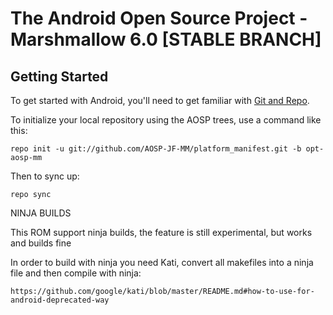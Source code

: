 The Android Open Source Project - Marshmallow 6.0 [STABLE BRANCH]
===========


Getting Started
---------------

To get started with Android, you'll need to get familiar with [Git and Repo](http://source.android.com/source/using-repo.html).

To initialize your local repository using the AOSP trees, use a command like this:

    repo init -u git://github.com/AOSP-JF-MM/platform_manifest.git -b opt-aosp-mm

Then to sync up:

    repo sync


NINJA BUILDS

This ROM support ninja builds, the feature is still experimental, but works and builds fine

In order to build with ninja you need Kati, convert all makefiles into a ninja file and then compile with ninja:

    https://github.com/google/kati/blob/master/README.md#how-to-use-for-android-deprecated-way
